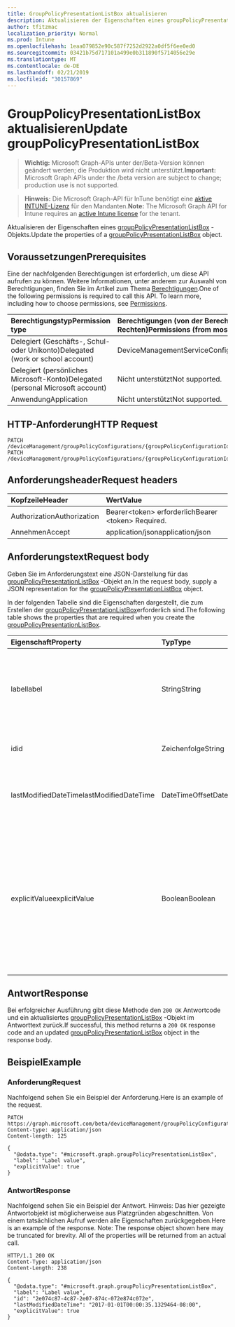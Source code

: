 ```yaml
---
title: GroupPolicyPresentationListBox aktualisieren
description: Aktualisieren der Eigenschaften eines groupPolicyPresentationListBox-Objekts.
author: tfitzmac
localization_priority: Normal
ms.prod: Intune
ms.openlocfilehash: 1eaa079852e90c587f7252d2922a0df5f6ee0ed0
ms.sourcegitcommit: 03421b75d717101a499e0b311890f5714056e29e
ms.translationtype: MT
ms.contentlocale: de-DE
ms.lasthandoff: 02/21/2019
ms.locfileid: "30157869"
---
```

# <a name="update-grouppolicypresentationlistbox"></a><span data-ttu-id="cba3d-103">GroupPolicyPresentationListBox aktualisieren</span><span class="sxs-lookup"><span data-stu-id="cba3d-103">Update groupPolicyPresentationListBox</span></span>

> <span data-ttu-id="cba3d-104">**Wichtig:** Microsoft Graph-APIs unter der/Beta-Version können geändert werden; die Produktion wird nicht unterstützt.</span><span class="sxs-lookup"><span data-stu-id="cba3d-104">**Important:** Microsoft Graph APIs under the /beta version are subject to change; production use is not supported.</span></span>

> <span data-ttu-id="cba3d-105">**Hinweis:** Die Microsoft Graph-API für InTune benötigt eine [aktive INTUNE-Lizenz](https://go.microsoft.com/fwlink/?linkid=839381) für den Mandanten.</span><span class="sxs-lookup"><span data-stu-id="cba3d-105">**Note:** The Microsoft Graph API for Intune requires an [active Intune license](https://go.microsoft.com/fwlink/?linkid=839381) for the tenant.</span></span>

<span data-ttu-id="cba3d-106">Aktualisieren der Eigenschaften eines [groupPolicyPresentationListBox](../resources/intune-grouppolicy-grouppolicypresentationlistbox.md) -Objekts.</span><span class="sxs-lookup"><span data-stu-id="cba3d-106">Update the properties of a [groupPolicyPresentationListBox](../resources/intune-grouppolicy-grouppolicypresentationlistbox.md) object.</span></span>

## <a name="prerequisites"></a><span data-ttu-id="cba3d-107">Voraussetzungen</span><span class="sxs-lookup"><span data-stu-id="cba3d-107">Prerequisites</span></span>
<span data-ttu-id="cba3d-p101">Eine der nachfolgenden Berechtigungen ist erforderlich, um diese API aufrufen zu können. Weitere Informationen, unter anderem zur Auswahl von Berechtigungen, finden Sie im Artikel zum Thema [Berechtigungen](/concepts/permissions-reference.md).</span><span class="sxs-lookup"><span data-stu-id="cba3d-p101">One of the following permissions is required to call this API. To learn more, including how to choose permissions, see [Permissions](/concepts/permissions-reference.md).</span></span>

|<span data-ttu-id="cba3d-110">Berechtigungstyp</span><span class="sxs-lookup"><span data-stu-id="cba3d-110">Permission type</span></span>|<span data-ttu-id="cba3d-111">Berechtigungen (von der Berechtigung mit den meisten Rechten zu der mit den wenigsten Rechten)</span><span class="sxs-lookup"><span data-stu-id="cba3d-111">Permissions (from most to least privileged)</span></span>|
|:---|:---|
|<span data-ttu-id="cba3d-112">Delegiert (Geschäfts-, Schul- oder Unikonto)</span><span class="sxs-lookup"><span data-stu-id="cba3d-112">Delegated (work or school account)</span></span>|<span data-ttu-id="cba3d-113">DeviceManagementServiceConfig.ReadWrite.All</span><span class="sxs-lookup"><span data-stu-id="cba3d-113">DeviceManagementServiceConfig.ReadWrite.All</span></span>|
|<span data-ttu-id="cba3d-114">Delegiert (persönliches Microsoft-Konto)</span><span class="sxs-lookup"><span data-stu-id="cba3d-114">Delegated (personal Microsoft account)</span></span>|<span data-ttu-id="cba3d-115">Nicht unterstützt</span><span class="sxs-lookup"><span data-stu-id="cba3d-115">Not supported.</span></span>|
|<span data-ttu-id="cba3d-116">Anwendung</span><span class="sxs-lookup"><span data-stu-id="cba3d-116">Application</span></span>|<span data-ttu-id="cba3d-117">Nicht unterstützt</span><span class="sxs-lookup"><span data-stu-id="cba3d-117">Not supported.</span></span>|

## <a name="http-request"></a><span data-ttu-id="cba3d-118">HTTP-Anforderung</span><span class="sxs-lookup"><span data-stu-id="cba3d-118">HTTP Request</span></span>
<!-- {
  "blockType": "ignored"
}
-->
``` http
PATCH /deviceManagement/groupPolicyConfigurations/{groupPolicyConfigurationId}/definitionValues/{groupPolicyDefinitionValueId}/presentationValues/{groupPolicyPresentationValueId}/presentation
PATCH /deviceManagement/groupPolicyConfigurations/{groupPolicyConfigurationId}/definitionValues/{groupPolicyDefinitionValueId}/presentationValues/{groupPolicyPresentationValueId}/presentation/definition/presentations/{groupPolicyPresentationId}
```

## <a name="request-headers"></a><span data-ttu-id="cba3d-119">Anforderungsheader</span><span class="sxs-lookup"><span data-stu-id="cba3d-119">Request headers</span></span>
|<span data-ttu-id="cba3d-120">Kopfzeile</span><span class="sxs-lookup"><span data-stu-id="cba3d-120">Header</span></span>|<span data-ttu-id="cba3d-121">Wert</span><span class="sxs-lookup"><span data-stu-id="cba3d-121">Value</span></span>|
|:---|:---|
|<span data-ttu-id="cba3d-122">Authorization</span><span class="sxs-lookup"><span data-stu-id="cba3d-122">Authorization</span></span>|<span data-ttu-id="cba3d-123">Bearer&lt;token&gt; erforderlich</span><span class="sxs-lookup"><span data-stu-id="cba3d-123">Bearer &lt;token&gt; Required.</span></span>|
|<span data-ttu-id="cba3d-124">Annehmen</span><span class="sxs-lookup"><span data-stu-id="cba3d-124">Accept</span></span>|<span data-ttu-id="cba3d-125">application/json</span><span class="sxs-lookup"><span data-stu-id="cba3d-125">application/json</span></span>|

## <a name="request-body"></a><span data-ttu-id="cba3d-126">Anforderungstext</span><span class="sxs-lookup"><span data-stu-id="cba3d-126">Request body</span></span>
<span data-ttu-id="cba3d-127">Geben Sie im Anforderungstext eine JSON-Darstellung für das [groupPolicyPresentationListBox](../resources/intune-grouppolicy-grouppolicypresentationlistbox.md) -Objekt an.</span><span class="sxs-lookup"><span data-stu-id="cba3d-127">In the request body, supply a JSON representation for the [groupPolicyPresentationListBox](../resources/intune-grouppolicy-grouppolicypresentationlistbox.md) object.</span></span>

<span data-ttu-id="cba3d-128">In der folgenden Tabelle sind die Eigenschaften dargestellt, die zum Erstellen der [groupPolicyPresentationListBox](../resources/intune-grouppolicy-grouppolicypresentationlistbox.md)erforderlich sind.</span><span class="sxs-lookup"><span data-stu-id="cba3d-128">The following table shows the properties that are required when you create the [groupPolicyPresentationListBox](../resources/intune-grouppolicy-grouppolicypresentationlistbox.md).</span></span>

|<span data-ttu-id="cba3d-129">Eigenschaft</span><span class="sxs-lookup"><span data-stu-id="cba3d-129">Property</span></span>|<span data-ttu-id="cba3d-130">Typ</span><span class="sxs-lookup"><span data-stu-id="cba3d-130">Type</span></span>|<span data-ttu-id="cba3d-131">Beschreibung</span><span class="sxs-lookup"><span data-stu-id="cba3d-131">Description</span></span>|
|:---|:---|:---|
|<span data-ttu-id="cba3d-132">label</span><span class="sxs-lookup"><span data-stu-id="cba3d-132">label</span></span>|<span data-ttu-id="cba3d-133">String</span><span class="sxs-lookup"><span data-stu-id="cba3d-133">String</span></span>|<span data-ttu-id="cba3d-134">Lokalisierte Textbezeichnung für eine beliebige Präsentations Entität.</span><span class="sxs-lookup"><span data-stu-id="cba3d-134">Localized text label for any presentation entity.</span></span> <span data-ttu-id="cba3d-135">Der Standardwert ist Empty.</span><span class="sxs-lookup"><span data-stu-id="cba3d-135">The default value is empty.</span></span> <span data-ttu-id="cba3d-136">Geerbt von [groupPolicyPresentation](../resources/intune-grouppolicy-grouppolicypresentation.md)</span><span class="sxs-lookup"><span data-stu-id="cba3d-136">Inherited from [groupPolicyPresentation](../resources/intune-grouppolicy-grouppolicypresentation.md)</span></span>|
|<span data-ttu-id="cba3d-137">id</span><span class="sxs-lookup"><span data-stu-id="cba3d-137">id</span></span>|<span data-ttu-id="cba3d-138">Zeichenfolge</span><span class="sxs-lookup"><span data-stu-id="cba3d-138">String</span></span>|<span data-ttu-id="cba3d-139">Schlüssel der Entität</span><span class="sxs-lookup"><span data-stu-id="cba3d-139">Key of the entity.</span></span> <span data-ttu-id="cba3d-140">Geerbt von [groupPolicyPresentation](../resources/intune-grouppolicy-grouppolicypresentation.md)</span><span class="sxs-lookup"><span data-stu-id="cba3d-140">Inherited from [groupPolicyPresentation](../resources/intune-grouppolicy-grouppolicypresentation.md)</span></span>|
|<span data-ttu-id="cba3d-141">lastModifiedDateTime</span><span class="sxs-lookup"><span data-stu-id="cba3d-141">lastModifiedDateTime</span></span>|<span data-ttu-id="cba3d-142">DateTimeOffset</span><span class="sxs-lookup"><span data-stu-id="cba3d-142">DateTimeOffset</span></span>|<span data-ttu-id="cba3d-143">Datum und Uhrzeit der letzten Änderung der Entität.</span><span class="sxs-lookup"><span data-stu-id="cba3d-143">The date and time the entity was last modified.</span></span> <span data-ttu-id="cba3d-144">Geerbt von [groupPolicyPresentation](../resources/intune-grouppolicy-grouppolicypresentation.md)</span><span class="sxs-lookup"><span data-stu-id="cba3d-144">Inherited from [groupPolicyPresentation](../resources/intune-grouppolicy-grouppolicypresentation.md)</span></span>|
|<span data-ttu-id="cba3d-145">explicitValue</span><span class="sxs-lookup"><span data-stu-id="cba3d-145">explicitValue</span></span>|<span data-ttu-id="cba3d-146">Boolean</span><span class="sxs-lookup"><span data-stu-id="cba3d-146">Boolean</span></span>|<span data-ttu-id="cba3d-147">Wenn diese Option auf true festgelegt ist, muss der Benutzer den Registrierungsunterschlüssel-Wert und den Registrierungsunterschlüssel Namen angeben.</span><span class="sxs-lookup"><span data-stu-id="cba3d-147">If this option is specified true the user must specify the registry subkey value and the registry subkey name.</span></span> <span data-ttu-id="cba3d-148">Das Listenfeld enthält zwei Spalten, eine für den Namen und einen für die Daten.</span><span class="sxs-lookup"><span data-stu-id="cba3d-148">The list box shows two columns, one for the name and one for the data.</span></span> <span data-ttu-id="cba3d-149">Der Standardwert ist false.</span><span class="sxs-lookup"><span data-stu-id="cba3d-149">The default value is false.</span></span>|



## <a name="response"></a><span data-ttu-id="cba3d-150">Antwort</span><span class="sxs-lookup"><span data-stu-id="cba3d-150">Response</span></span>
<span data-ttu-id="cba3d-151">Bei erfolgreicher Ausführung gibt diese Methode den `200 OK` Antwortcode und ein aktualisiertes [groupPolicyPresentationListBox](../resources/intune-grouppolicy-grouppolicypresentationlistbox.md) -Objekt im Antworttext zurück.</span><span class="sxs-lookup"><span data-stu-id="cba3d-151">If successful, this method returns a `200 OK` response code and an updated [groupPolicyPresentationListBox](../resources/intune-grouppolicy-grouppolicypresentationlistbox.md) object in the response body.</span></span>

## <a name="example"></a><span data-ttu-id="cba3d-152">Beispiel</span><span class="sxs-lookup"><span data-stu-id="cba3d-152">Example</span></span>

### <a name="request"></a><span data-ttu-id="cba3d-153">Anforderung</span><span class="sxs-lookup"><span data-stu-id="cba3d-153">Request</span></span>
<span data-ttu-id="cba3d-154">Nachfolgend sehen Sie ein Beispiel der Anforderung.</span><span class="sxs-lookup"><span data-stu-id="cba3d-154">Here is an example of the request.</span></span>
``` http
PATCH https://graph.microsoft.com/beta/deviceManagement/groupPolicyConfigurations/{groupPolicyConfigurationId}/definitionValues/{groupPolicyDefinitionValueId}/presentationValues/{groupPolicyPresentationValueId}/presentation
Content-type: application/json
Content-length: 125

{
  "@odata.type": "#microsoft.graph.groupPolicyPresentationListBox",
  "label": "Label value",
  "explicitValue": true
}
```

### <a name="response"></a><span data-ttu-id="cba3d-155">Antwort</span><span class="sxs-lookup"><span data-stu-id="cba3d-155">Response</span></span>
<span data-ttu-id="cba3d-p106">Nachfolgend sehen Sie ein Beispiel der Antwort. Hinweis: Das hier gezeigte Antwortobjekt ist möglicherweise aus Platzgründen abgeschnitten. Von einem tatsächlichen Aufruf werden alle Eigenschaften zurückgegeben.</span><span class="sxs-lookup"><span data-stu-id="cba3d-p106">Here is an example of the response. Note: The response object shown here may be truncated for brevity. All of the properties will be returned from an actual call.</span></span>
``` http
HTTP/1.1 200 OK
Content-Type: application/json
Content-Length: 238

{
  "@odata.type": "#microsoft.graph.groupPolicyPresentationListBox",
  "label": "Label value",
  "id": "2e074c87-4c87-2e07-874c-072e874c072e",
  "lastModifiedDateTime": "2017-01-01T00:00:35.1329464-08:00",
  "explicitValue": true
}
```




